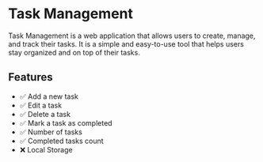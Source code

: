 # Task Management

Task Management is a web application that allows users to create, manage, and track their tasks. It is a simple and easy-to-use tool that helps users stay organized and on top of their tasks.

## Features

- ✅ Add a new task
- ✅ Edit a task
- ✅ Delete a task
- ✅ Mark a task as completed
- ✅ Number of tasks
- ✅ Completed tasks count
- ❌ Local Storage
